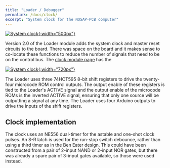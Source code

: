 ```yaml
---
title: "Loader / Debugger"
permalink: /docs/clock/
excerpt: "System clock for the NQSAP-PCB computer"
---
```


[![System clock](../../assets/images/loader-board.png "System clock"){:width="500px"}](../../assets/images/loader-board.png)

Version 2.0 of the Loader module adds the system clock and master reset circuits to the
board.  There was space on the board and it makes sense to co-locate these functions to
reduce the number of signals that need to be on the control bus.  The
[clock module page]() has the


[![System clock](../../assets/images/loader-schematic.png "System clock"){:width="720px"}](../../assets/images/loader-schematic.png)

The Loader uses three 74HCT595 8-bit shift registers to drive the twenty-four microcode
ROM control outputs. The output enable of these registers is tied to the Loader's ACTIVE
signal and the output enable of the microcode ROMs is the inverted ACTIVE signal, ensuring
that only one source will be outputting a signal at any time. The Loader uses four Arduino
outputs to drive the inputs of the shift registers.  

## Clock implementation

The clock uses an NE556 dual-timer for the astable and one-shot clock pulses.  An S-R latch
is used for the run-stop switch debounce, rather than using a third timer as in the Ben
Eater design.  This could have been constructed from a pair of 2-input NAND or 2-input NOR
gates, but there was already a spare pair of 3-input gates available, so those were used
instead.
